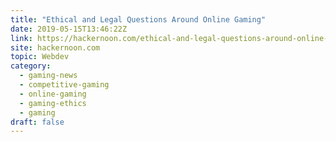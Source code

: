 ```yaml
---
title: "Ethical and Legal Questions Around Online Gaming"
date: 2019-05-15T13:46:22Z
link: https://hackernoon.com/ethical-and-legal-questions-around-online-gaming-7533d0c51ff2?source=rss----3a8144eabfe3---4&utm_medium=RSS&utm_source=hune
site: hackernoon.com
topic: Webdev
category:
  - gaming-news
  - competitive-gaming
  - online-gaming
  - gaming-ethics
  - gaming
draft: false
---
```

